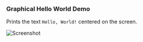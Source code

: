 ### Graphical Hello World Demo

Prints the text `Hello, World!` centered on the screen.

![Screenshot](screenshot.png)
